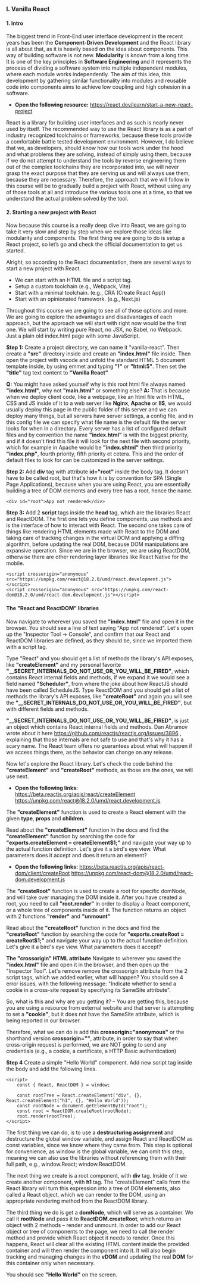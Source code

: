 ### I. Vanilla React

#### 1. Intro

The biggest trend in Front-End user interface development in the recent years has been the **Component-Driven Development** and the React library is all about that, as it is heavily based on the idea about components. This way of building software is not new. **Modularity** is known from a long time. It is one of the key principles in **Software Engineering** and it represents the process of dividing a software system into multiple independent modules, where each module works independently. The aim of this idea, this development by gathering similar functionality into modules and reusable code into components aims to achieve low coupling and high cohesion in a software.

- **Open the following resource:** https://react.dev/learn/start-a-new-react-project

React is a library for building user interfaces and as such is nearly never used by itself. The recommended way to use the React library is as a part of industry recognized toolchains or frameworks, because these tools provide a comfortable battle tested development environment. However, I do believe that we, as developers, should know how our tools work under the hood and what problems they are solving, instead of simply using them, because if we do not attempt to understand the tools by reverse engineering them out of the complex toolchains they are incorporated into, we will never grasp the exact purpose that they are serving us and will always use them, because they are necessary. Therefore, the approach that we will follow in this course will be to gradually build a project with React, without using any of those tools at all and introduce the various tools one at a time, so that we understand the actual problem solved by the tool.

#### 2. Starting a new project with React

Now because this course is a really deep dive into React, we are going to take it very slow and step by step when we explore those ideas like modularity and components. The first thing we are going to do is setup a React project, so let’s go and check the official documentation to get us started.

Alright, so according to the React documentation, there are several ways to start a new project with React.

- We can start with an HTML file and a script tag.
- Setup a custom toolchain (e.g., Webpack, Vite)
- Start with a minimal toolchain. (e.g., CRA (Create React App))
- Start with an opinionated framework. (e.g., Next.js)

Throughout this course we are going to see all of those options and more. We are going to explore the advantages and disadvantages of each approach, but the approach we will start with right now would be the first one. We will start by writing pure React, no JSX, no Babel, no Webpack. Just a plain old index.html page with some JavaScript.

**Step 1:** Create a project directory, we can name it "vanilla-react".
Then create a **"src"** directory inside and create an **"index.html"** file inside.
Then open the project with vscode and unfold the standard HTML 5 document template inside, by using emmet and typing **"!"** or **"html:5"**.
Then set the **"title"** tag text content to **"Vanilla React"**

**Q:** You might have asked yourself why is this root html file always named **"index.html"**, why not **"main.html"** or something else?
**A:** That is because when we deploy client code, like a webpage, like an html file with HTML, CSS and JS inside of it to a web server like **Nginx**, **Apache** or **IIS**, we would usually deploy this page in the public folder of this server and we can deploy many things, but all servers have server settings, a config file, and in this config file we can specify what file name is the default file the server looks for when in a directory. Every server has a list of configured default files and by convention the name **"index.html"** is with the biggest priority, and if it doesn't find this file it will look for the next file with second priority, which for example in Apache would be **"index.shtml"** then third priority **"index.php"**, fourth priority, fifth priority et cetera. This and the order of default files to look for can be customized in the server settings.

**Step 2:**
Add **div** tag with attribute **id="root"** inside the body tag. It doesn't have to be called root, but that's how it is by convention for SPA (Single Page Applications), because when you are using React, you are essentially building a tree of DOM elements and every tree has a root, hence the name.

```
<div id="root">App not rendered</div>
```

**Step 3:**
Add 2 **script** tags inside the **head** tag, which are the libraries React and ReactDOM.
The first one lets you define components, use methods and is the interface of how to interact with React.
The second one takes care of things like rendering HTML elements made with React to the DOM and taking care of tracking changes in the virtual DOM and applying a diffing algorithm, before updating the real DOM, because DOM manipulations are expansive operation. Since we are in the browser, we are using ReactDOM, otherwise there are other rendering layer libraries like React Native for the mobile.

```
<script crossorigin="anonymous" src="https://unpkg.com/react@18.2.0/umd/react.development.js"></script>
<script crossorigin="anonymous" src="https://unpkg.com/react-dom@18.2.0/umd/react-dom.development.js"></script>
```

#### The "React and ReactDOM" libraries

Now navigate to wherever you saved the **"index.html"** file and open it in the browser. You should see a line of text saying "App not rendered". Let's open up the "Inspector Tool -> Console", and confirm that our React and ReactDOM libraries are defined, as they should be, since we imported them with a script tag.

Type "React" and you should get a list of methods the library's API exposes, like **"createElement"** and my personal favorite **"\_\_SECRET_INTERNALS_DO_NOT_USE_OR_YOU_WILL_BE_FIRED"**, which contains React internal fields and methods, if we expand it we would see a field named **"Scheduler"**, from where the joke about how ReactJS should have been called ScheduleJS.
Type ReactDOM and you should get a list of methods the library's API exposes, like **"createRoot"** and again you will see the **"\_\_SECRET_INTERNALS_DO_NOT_USE_OR_YOU_WILL_BE_FIRED"**, but with different fields and methods.

**"\_\_SECRET_INTERNALS_DO_NOT_USE_OR_YOU_WILL_BE_FIRED"**, is just an object which contains React internal fields and methods. Dan Abramov wrote about it here https://github.com/reactjs/reactjs.org/issues/3896 , explaining that those internals are not safe to use and that's why it has a scary name. The React team offers no guarantees about what will happen if we access things there, as the behavior can change on any release.

Now let's explore the React library. Let's check the code behind the **"createElement"** and **"createRoot"** methods, as those are the ones, we will use next.

- **Open the following links:**
https://beta.reactjs.org/apis/react/createElement
https://unpkg.com/react@18.2.0/umd/react.development.js

The **"createElement"** function is used to create a React element with the given **type**, **props** and **children**. 

Read about the **"createElement"** function in the docs and find the **"createElement"** function by searching the code for **"exports.createElement = createElement$1;"** and navigate your way up to the actual function definition. Let's give it a bird's eye view. What parameters does it accept and does it return an element?

- **Open the following links:**
https://beta.reactjs.org/apis/react-dom/client/createRoot
https://unpkg.com/react-dom@18.2.0/umd/react-dom.development.js

The **"createRoot"** function is used to create a root for specific domNode, and will take over managing the DOM inside it. After you have created a root, you need to call **"root.render"** in order to display a React component, or a whole tree of components inside of it. The function returns an object with 2 functions **"render"** and **"unmount"**

Read about the **"createRoot"** function in the docs and find the **"createRoot"** function by searching the code for **"exports.createRoot = createRoot$1;"** and navigate your way up to the actual function definition. Let's give it a bird's eye view. What parameters does it accept?

**The "crossorigin" HTML attribute**
Navigate to wherever you saved the **"index.html"** file and open it in the browser, and then open up the "Inspector Tool". Let's remove remove the crossorigin attribute from the 2 script tags, which we added earlier, what will happen? You should see 4 error issues, with the following message: "Indicate whether to send a cookie in a cross-site request by specifying its SameSite attribute".

So, what is this and why are you getting it? – You are getting this, because you are using a resource from external website and that server is attempting to set a **"cookie"**, but it does not have the SameSite attribute, which is being reported in our browser.

Therefore, what we can do is add this **crossorigin="anonymous"** or the shorthand version **crossorigin=""**, attribute, in order to say that when cross-origin request is performed, we are NOT going to send any credentials (e.g., a cookie, a certificate, a HTTP Basic authentication) 

**Step 4**
Create a simple "Hello World" component. Add new script tag inside the body and add the following lines.
```
<script>
    const { React, ReactDOM } = window;

    const rootTree = React.createElement("div", {}, React.createElement("h1", {}, "Hello World"));
    const rootNode = document.getElementById("root");
    const root = ReactDOM.createRoot(rootNode);
    root.render(rootTree);
</script>
```

The first thing we can do, is to use a **destructuring assignment** and destructure the global window variable, and assign React and ReactDOM as const variables, since we know where they came from. This step is optional for convenience, as window is the global variable, we can omit this step, meaning we can also use the libraries without referencing them with their full path, e.g., window.React; window.ReactDOM.

The next thing we create is a root component, with **div** tag. Inside of it we create another component, with **h1** tag. The "createElement" calls from the React library will turn this expression into a tree of DOM elements, also called a React object, which we can render to the DOM, using an appropriate rendering method from the ReactDOM library.

The third thing we do is get a **domNode**, which will serve as a container. We call it **rootNode** and pass it to **ReactDOM.createRoot**, which returns an object with 2 methods – render and unmount. In order to add our React object or tree of components to the page, we need to call the render method and provide which React object it needs to render. Once this happens, React will clear all the existing HTML content inside the provided container and will then render the component into it. It will also begin tracking and managing changes in the **vDOM** and updating the real **DOM** for this container only when necessary.

You should see **"Hello World"** on the screen.
